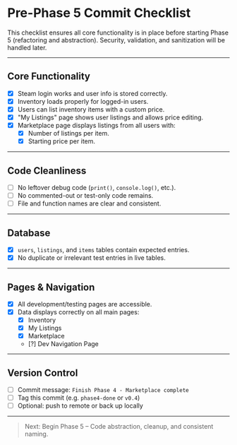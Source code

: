 # Pre-Phase 5 Commit Checklist

This checklist ensures all core functionality is in place before starting Phase 5 (refactoring and abstraction). Security, validation, and sanitization will be handled later.

---

## Core Functionality

- [X] Steam login works and user info is stored correctly.
- [X] Inventory loads properly for logged-in users.
- [X] Users can list inventory items with a custom price.
- [X] "My Listings" page shows user listings and allows price editing.
- [X] Marketplace page displays listings from all users with:
  - [X] Number of listings per item.
  - [X] Starting price per item.

---

## Code Cleanliness

- [ ] No leftover debug code (`print()`, `console.log()`, etc.).
- [ ] No commented-out or test-only code remains.
- [ ] File and function names are clear and consistent.

---

## Database

- [X] `users`, `listings`, and `items` tables contain expected entries.
- [X] No duplicate or irrelevant test entries in live tables.

---

## Pages & Navigation

- [X] All development/testing pages are accessible.
- [X] Data displays correctly on all main pages:
  - [X] Inventory
  - [X] My Listings
  - [X] Marketplace
  - [?] Dev Navigation Page

---

## Version Control

- [ ] Commit message: `Finish Phase 4 - Marketplace complete`
- [ ] Tag this commit (e.g. `phase4-done` or `v0.4`)
- [ ] Optional: push to remote or back up locally

---

> Next: Begin Phase 5 – Code abstraction, cleanup, and consistent naming.
